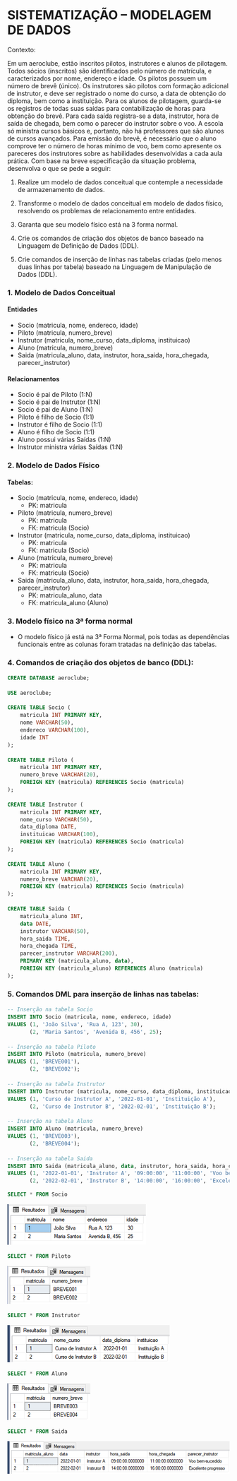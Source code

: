 # SISTEMATIZAÇÃO – MODELAGEM DE DADOS

Contexto: 

Em um aeroclube, estão inscritos pilotos, instrutores e alunos de pilotagem. Todos sócios (inscritos) são  identificados pelo número de matrícula, e caracterizados por nome, endereço e idade. Os pilotos possuem  um número de brevê (único). Os instrutores são pilotos com formação adicional de instrutor, e deve ser  registrado o nome do curso, a data de obtenção do diploma, bem como a instituição. Para os alunos de  pilotagem, guarda-se os registros de todas suas saídas para contabilização de horas para obtenção do  brevê. Para cada saída registra-se a data, instrutor, hora de saída de chegada, bem como o parecer do  instrutor sobre o voo. A escola só ministra cursos básicos e, portanto, não há professores que são alunos  de cursos avançados. Para emissão do brevê, é necessário que o aluno comprove ter o número de horas  mínimo de voo, bem como apresente os pareceres dos instrutores sobre as habilidades desenvolvidas a  cada aula prática. Com base na breve especificação da situação problema, desenvolva o que se pede a seguir: 

1) Realize um modelo de dados conceitual que contemple a necessidade de armazenamento de dados. 
2) Transforme o modelo de dados conceitual em modelo de dados físico, resolvendo os problemas de  relacionamento entre entidades. 

3) Garanta que seu modelo físico está na 3 forma normal. 
4) Crie os comandos de criação dos objetos de banco baseado na Linguagem de Definição de Dados  (DDL). 

5) Crie comandos de inserção de linhas nas tabelas criadas (pelo menos duas linhas por tabela) baseado  na Linguagem de Manipulação de Dados (DDL).

### 1. Modelo de Dados Conceitual

#### Entidades

- Socio (matricula, nome, endereco, idade)
- Piloto (matricula, numero_breve)
- Instrutor (matricula, nome_curso, data_diploma, instituicao)
- Aluno (matricula, numero_breve)
- Saida (matricula_aluno, data, instrutor, hora_saida, hora_chegada, parecer_instrutor)

#### Relacionamentos

- Socio é pai de Piloto (1:N)
- Socio é pai de Instrutor (1:N)
- Socio é pai de Aluno (1:N)
- Piloto é filho de Socio (1:1)
- Instrutor é filho de Socio (1:1)
- Aluno é filho de Socio (1:1)
- Aluno possui várias Saídas (1:N)
- Instrutor ministra várias Saídas (1:N)



### 2. Modelo de Dados Físico

#### Tabelas:

- Socio (matricula, nome, endereco, idade)
  - PK: matricula
- Piloto (matricula, numero_breve)
  - PK: matricula
  - FK: matricula (Socio)
- Instrutor (matricula, nome_curso, data_diploma, instituicao)
  - PK: matricula
  - FK: matricula (Socio)
- Aluno (matricula, numero_breve)
  - PK: matricula
  - FK: matricula (Socio)
- Saida (matricula_aluno, data, instrutor, hora_saida, hora_chegada, parecer_instrutor)
  - PK: matricula_aluno, data
  - FK: matricula_aluno (Aluno)

### 3. Modelo físico na 3ª forma normal

* O modelo físico já está na 3ª Forma Normal, pois todas as dependências funcionais entre as colunas foram tratadas na definição das tabelas.

### 4. Comandos de criação dos objetos de banco (DDL):

````sql
CREATE DATABASE aeroclube;

USE aeroclube;

CREATE TABLE Socio (
    matricula INT PRIMARY KEY,
    nome VARCHAR(50),
    endereco VARCHAR(100),
    idade INT
);

CREATE TABLE Piloto (
    matricula INT PRIMARY KEY,
    numero_breve VARCHAR(20),
    FOREIGN KEY (matricula) REFERENCES Socio (matricula)
);

CREATE TABLE Instrutor (
    matricula INT PRIMARY KEY,
    nome_curso VARCHAR(50),
    data_diploma DATE,
    instituicao VARCHAR(100),
    FOREIGN KEY (matricula) REFERENCES Socio (matricula)
);

CREATE TABLE Aluno (
    matricula INT PRIMARY KEY,
    numero_breve VARCHAR(20),
    FOREIGN KEY (matricula) REFERENCES Socio (matricula)
);

CREATE TABLE Saida (
    matricula_aluno INT,
    data DATE,
    instrutor VARCHAR(50),
    hora_saida TIME,
    hora_chegada TIME,
    parecer_instrutor VARCHAR(200),
    PRIMARY KEY (matricula_aluno, data),
    FOREIGN KEY (matricula_aluno) REFERENCES Aluno (matricula)
);

````

### 5. Comandos DML para inserção de linhas nas tabelas:

````sql
-- Inserção na tabela Socio
INSERT INTO Socio (matricula, nome, endereco, idade)
VALUES (1, 'João Silva', 'Rua A, 123', 30),
       (2, 'Maria Santos', 'Avenida B, 456', 25);

-- Inserção na tabela Piloto
INSERT INTO Piloto (matricula, numero_breve)
VALUES (1, 'BREVE001'),
       (2, 'BREVE002');

-- Inserção na tabela Instrutor
INSERT INTO Instrutor (matricula, nome_curso, data_diploma, instituicao)
VALUES (1, 'Curso de Instrutor A', '2022-01-01', 'Instituição A'),
       (2, 'Curso de Instrutor B', '2022-02-01', 'Instituição B');

-- Inserção na tabela Aluno
INSERT INTO Aluno (matricula, numero_breve)
VALUES (1, 'BREVE003'),
       (2, 'BREVE004');

-- Inserção na tabela Saida
INSERT INTO Saida (matricula_aluno, data, instrutor, hora_saida, hora_chegada, parecer_instrutor)
VALUES (1, '2022-01-01', 'Instrutor A', '09:00:00', '11:00:00', 'Voo bem-sucedido'),
       (2, '2022-02-01', 'Instrutor B', '14:00:00', '16:00:00', 'Excelente progresso');
````

````sql
SELECT * FROM Socio
````

![img](img/SELECT_socio.png)

````SQL
SELECT * FROM Piloto
````

![img](img/SELECT_piloto.png)

`````SQL
SELECT * FROM Instrutor
`````

![img](img/SELECT_instrutor.png)

````sql
SELECT * FROM Aluno
````

![img](img/SELECT_aluno.png)

````SQL
SELECT * FROM Saida
````

![img](img/SELECT_saida.png)



